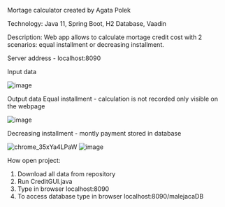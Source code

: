 Mortage calculator 
created by Agata Polek

Technology: 
Java 11, Spring Boot, H2 Database, Vaadin

Description:
Web app allows to calculate mortage credit cost with 2 scenarios: equal installment or decreasing installment.

Server address - localhost:8090

Input data 

![image](https://user-images.githubusercontent.com/67196477/116135198-1d025580-a6d1-11eb-8be4-32613a5a0510.png)

Output data 
Equal installment - calculation is not recorded only visible on the webpage

![image](https://user-images.githubusercontent.com/67196477/116135365-5935b600-a6d1-11eb-8dc3-d6aaa16bb455.png)

Decreasing installment - montly payment stored in database

![chrome_35xYa4LPaW](https://user-images.githubusercontent.com/67196477/116135582-94d08000-a6d1-11eb-8630-542fd0608904.png)
![image](https://user-images.githubusercontent.com/67196477/116135621-a023ab80-a6d1-11eb-8311-759fe3ce1dd4.png)

How open project:
1. Download all data from repository
2. Run CreditGUI.java
3. Type in browser localhost:8090
4. To access database type in browser localhost:8090/malejacaDB
